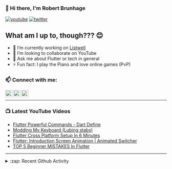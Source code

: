 ### 👋 Hi there, I'm Robert Brunhage

[![youtube](https://img.shields.io/static/v1?label=@RobertBrunhage&message=Subscribe&logo=YouTube&color=FF0000&style=for-the-badge)](http://bit.ly/2SUyRhx)
[![twitter](https://img.shields.io/twitter/follow/robertbrunhage?color=%231DA1F2&logo=twitter&style=for-the-badge)](https://twitter.com/intent/follow?original_referer=https%3A%2F%2Fgithub.com%2Frobertbrunhage&screen_name=robertbrunhage)

## What am I up to, though??? 😊
- 🔭 I’m currently working on [Listwell](https://listwell.app)
- 👯 I’m looking to collaborate on YouTube
- 💬 Ask me about Flutter or tech in general
- ⚡ Fun fact: I play the Piano and love online games (PvP)

### 📫 Connect with me:

[<img align="left" alt="RobertBrunhage | YouTube" width="22px" src="https://cdn.jsdelivr.net/npm/simple-icons@v3/icons/youtube.svg" />][youtube]
[<img align="left" alt="RobertBrunhage | Twitter" width="22px" src="https://cdn.jsdelivr.net/npm/simple-icons@v3/icons/twitter.svg" />][twitter]
[<img align="left" alt="RobertBrunhageDev | Instagram" width="22px" src="https://cdn.jsdelivr.net/npm/simple-icons@v3/icons/instagram.svg" />][instagram]

<br />

---

### 📺 Latest YouTube Videos
<!-- YOUTUBE:START -->
- [Flutter Powerful Commands - Dart Define](https://www.youtube.com/watch?v=BbRBV6MvLqE)
- [Modding My Keyboard (Lubing stabs)](https://www.youtube.com/watch?v=49iuGme1nAc)
- [Flutter Cross Platform Setup In 6 Minutes](https://www.youtube.com/watch?v=70dqIVvoEyw)
- [Flutter: Introduction Screen Animation | Animated Switcher](https://www.youtube.com/watch?v=gJ6tyXQVDIw)
- [TOP 5 Beginner MISTAKES In Flutter](https://www.youtube.com/watch?v=F9Z3KhhfwHU)
<!-- YOUTUBE:END -->

---

<details>
  <summary>:zap: Recent Github Activity</summary>
  
<!--START_SECTION:activity-->
<!--END_SECTION:activity-->

</details>

[twitter]: https://twitter.com/robertbrunhage
[youtube]: https://youtube.com/c/robertbrunhage
[instagram]: https://instagram.com/robertbrunhagedev
